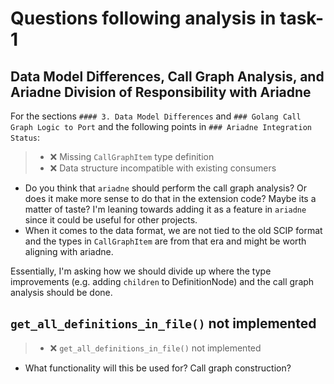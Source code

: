 # Questions following analysis in task-1

## Data Model Differences, Call Graph Analysis, and Ariadne Division of Responsibility with Ariadne

For the sections `#### 3. Data Model Differences` and `### Golang Call Graph Logic to Port` and the following points in `### Ariadne Integration Status`:

> - ❌ Missing `CallGraphItem` type definition
> - ❌ Data structure incompatible with existing consumers

- Do you think that `ariadne` should perform the call graph analysis? Or does it make more sense to do that in the extension code? Maybe its a matter of taste? I'm leaning towards adding it as a feature in `ariadne` since it could be useful for other projects.
- When it comes to the data format, we are not tied to the old SCIP format and the types in `CallGraphItem` are from that era and might be worth aligning with ariadne.

Essentially, I'm asking how we should divide up where the type improvements (e.g. adding `children` to DefinitionNode) and the call graph analysis should be done.

## `get_all_definitions_in_file()` not implemented

> - ❌ `get_all_definitions_in_file()` not implemented

- What functionality will this be used for? Call graph construction?
